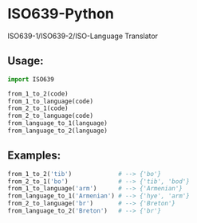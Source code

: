 # ISO639-Python
ISO639-1/ISO639-2/ISO-Language Translator

## Usage:
```python
import ISO639

from_1_to_2(code)
from_1_to_language(code)
from_2_to_1(code)
from_2_to_language(code)
from_language_to_1(language)
from_language_to_2(language)
```

## Examples:
```python
from_1_to_2('tib')             # --> {'bo'}
from_2_to_1('bo')              # --> {'tib', 'bod'}
from_1_to_language('arm')      # --> {'Armenian'}
from_language_to_1('Armenian') # --> {'hye', 'arm'}
from_2_to_language('br')       # --> {'Breton'}
from_language_to_2('Breton')   # --> {'br'}
```
